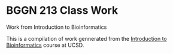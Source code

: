 # BGGN 213 Class Work
Work from Introduction to Bioinformatics

This is a compilation of work gennerated from the [Introduction to Bioinformatics](https://bioboot.github.io/bggn213_W19/) course at UCSD.
